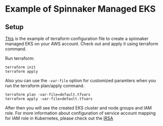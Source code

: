 # Example of Spinnaker Managed EKS

## Setup
[This](main.tf) is the example of terraform configuration file to create a spinnaker managed EKS on your AWS account. Check out and apply it using terraform command.

Run terraform:
```
terraform init
terraform apply
```
Also you can use the `-var-file` option for customized paramters when you run the terraform plan/apply command.
```
terraform plan -var-file=default.tfvars
terraform apply -var-file=default.tfvars
```

After then you will see the created EKS cluster and node groups and IAM role. For more information about configuration of service account mapping for IAM role in Kubernetes, please check out the [IRSA](https://github.com/Young-ook/terraform-aws-eks/blob/main/modules/iam-role-for-serviceaccount/README.md)
